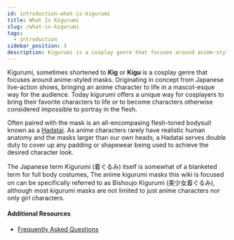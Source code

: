 ```yaml
---
id: introduction-what-is-kigurumi
title: What Is Kigurumi
slug: /what-is-kigurumi
tags:
  - introduction
sidebar_position: 3
description: Kigurumi is a cosplay genre that focuses around anime-styled masks. View our full primer on what kigurumi is and how to get started.
---
```


Kigurumi, sometimes shortened to **Kig** or **Kigu** is a cosplay genre that focuses around anime-styled masks.
Originating in concept from Japanese live-action shows, bringing an anime character to life in a mascot-esque way for the audience. Today kigurumi offers a unique way for cosplayers to bring their favorite characters to life or to become characters otherwise considered impossible to portray in the flesh.

Often paired with the mask is an all-encompasing flesh-toned bodysuit known as a [Hadatai](/hadatai/). As anime characters rarely have realistic human anatomy and the masks larger than our own heads, a Hadatai serves double duty to cover up any padding or shapewear being used to achieve the desired character look.

The Japanese term Kigurumi (着ぐるみ) itself is somewhat of a blanketed term for full body costumes, The anime kigurumi masks this wiki is focused on can be specifically referred to as Bishoujo Kigurumi (美少女着ぐるみ), although most kigurumi masks are not limited to just anime characters nor only girl characters.

#### Additional Resources

- [Frequently Asked Questions](/faq)
